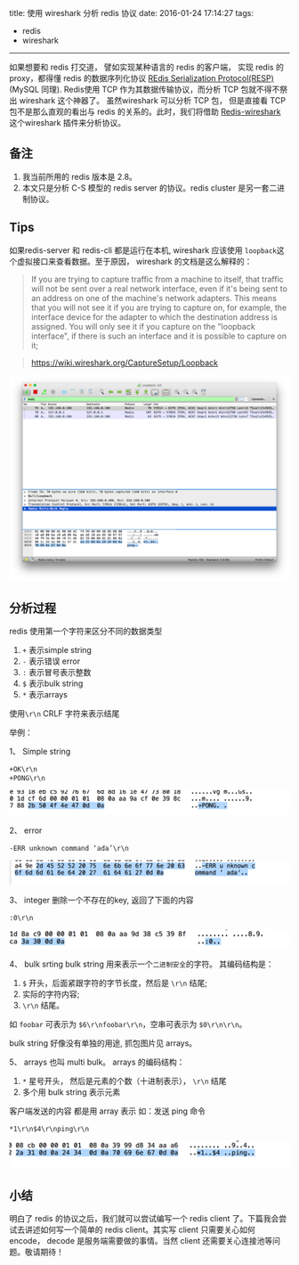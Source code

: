 title: 使用 wireshark 分析 redis 协议
date: 2016-01-24 17:14:27
tags:
- redis
- wireshark
---

如果想要和 redis 打交道， 譬如实现某种语言的 redis 的客户端， 实现 redis 的 proxy，都得懂 redis 的数据序列化协议 [REdis Serialization Protocol(RESP)][1](MySQL 同理). Redis使用 TCP 作为其数据传输协议，而分析 TCP 包就不得不祭出 wireshark 这个神器了。 虽然wireshark 可以分析 TCP 包， 但是直接看 TCP 包不是那么直观的看出与 redis 的关系的。此时，我们将借助 [Redis-wireshark](https://github.com/jzwinck/redis-wireshark) 这个wireshark 插件来分析协议。

## 备注
1. 我当前所用的 redis 版本是 2.8。
2. 本文只是分析 C-S 模型的 redis server 的协议。redis cluster 是另一套二进制协议。

## Tips

如果redis-server 和 redis-cli 都是运行在本机, wireshark 应该使用 `loopback`这个虚拟接口来查看数据。至于原因， wireshark 的文档是这么解释的：
> If you are trying to capture traffic from a machine to itself, that traffic will not be sent over a real network interface, even if it's being sent to an address on one of the machine's network adapters. This means that you will not see it if you are trying to capture on, for example, the interface device for the adapter to which the destination address is assigned. You will only see it if you capture on the "loopback interface", if there is such an interface and it is possible to capture on it; 

> https://wiki.wireshark.org/CaptureSetup/Loopback

![wireshark](/images/wireshark.png)

## 分析过程
redis 使用第一个字符来区分不同的数据类型
1. `+` 表示simple string
2. `-` 表示错误 error
3. `:` 表示冒号表示整数
4. `$` 表示bulk string
5. `*` 表示arrays

使用`\r\n` CRLF 字符来表示结尾

举例：

1、 Simple string

```
+OK\r\n
+PONG\r\n
```
![C745546B-D7AD-42E1-863A-43A8141B460B](/images/C745546B-D7AD-42E1-863A-43A8141B460B.png)


2、 error

```
-ERR unknown command ‘ada’\r\n
```
![F145FAE4-FBB8-4E05-869D-42A379B47420](/images/F145FAE4-FBB8-4E05-869D-42A379B47420.png)

3、 integer
删除一个不存在的key, 返回了下面的内容

```
:0\r\n
```
![229DCAA5-60D7-4EBD-9842-4E601818D1F4](/images/229DCAA5-60D7-4EBD-9842-4E601818D1F4.png)

4、 bulk srting
bulk string 用来表示一个`二进制安全`的字符。
其编码结构是：
1. `$` 开头，后面紧跟字符的字节长度，然后是 `\r\n` 结尾;
2. 实际的字符内容;
3. `\r\n` 结尾。

如 `foobar`  可表示为 `$6\r\nfoobar\r\n`，空串可表示为 `$0\r\n\r\n`。

bulk string 好像没有单独的用途, 抓包图片见 arrays。

5、 arrays
也叫 multi bulk。
arrays 的编码结构：
1. `*` 星号开头， 然后是元素的个数（十进制表示）， `\r\n` 结尾
2. 多个用 bulk string 表示元素

客户端发送的内容 都是用 array 表示
如：发送 ping 命令

```
*1\r\n$4\r\nping\r\n
```

![2CCA3B72-CD20-4B8F-BA83-E9BF4E925986](/images/2CCA3B72-CD20-4B8F-BA83-E9BF4E925986.png)

[1]:http://redis.io/topics/protocol


## 小结
明白了 redis 的协议之后，我们就可以尝试编写一个 redis client 了。下篇我会尝试去讲述如何写一个简单的 redis client。其实写 client 只需要关心如何encode， decode 是服务端需要做的事情。当然 client 还需要关心连接池等问题。敬请期待！


